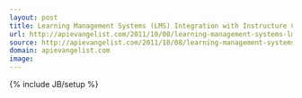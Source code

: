 ```yaml
---
layout: post
title: Learning Management Systems (LMS) Integration with Instructure Canvas API
url: http://apievangelist.com/2011/10/08/learning-management-systems-lms-integration-with-instructure-canvas-api/
source: http://apievangelist.com/2011/10/08/learning-management-systems-lms-integration-with-instructure-canvas-api/
domain: apievangelist.com
image: 
---
```

{% include JB/setup %}